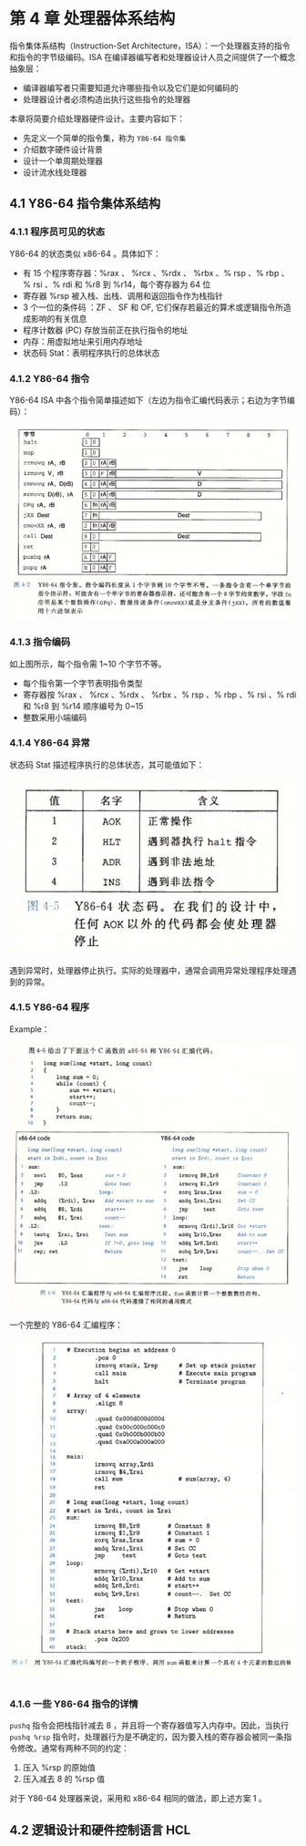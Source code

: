 # 第 4 章  处理器体系结构

指令集体系结构（Instruction-Set Architecture，ISA）：一个处理器支持的指令和指令的字节级编码。ISA 在编译器编写者和处理器设计人员之间提供了一个概念抽象层：

- 编译器编写者只需要知道允许哪些指令以及它们是如何编码的
- 处理器设计者必须构造出执行这些指令的处理器

本章将简要介绍处理器硬件设计。主要内容如下：

- 先定义一个简单的指令集，称为 `Y86-64 指令集` 
- 介绍数字硬件设计背景
- 设计一个单周期处理器
- 设计流水线处理器



## 4.1 Y86-64 指令集体系结构

### 4.1.1 程序员可见的状态

Y86-64 的状态类似 x86-64 。具体如下：

- 有 15 个程序寄存器：%rax 、 %rcx 、%rdx 、 %rbx 、% rsp 、% rbp 、% rsi 、% rdi 和 %r8 到 %r14，每个寄存器为 64 位
- 寄存器 %rsp 被入栈、出栈、调用和返回指令作为栈指针
- 3 个一位的条件码 ：ZF 、 SF 和 OF, 它们保存若最近的算术或逻辑指令所造成影响的有关信息
- 程序计数器 (PC) 存放当前正在执行指令的地址
- 内存：用虚拟地址来引用内存地址
- 状态码 Stat：表明程序执行的总体状态



### 4.1.2 Y86-64 指令

Y86-64 ISA 中各个指令简单描述如下（左边为指令汇编代码表示；右边为字节编码）：

![](img/4_2.png)



### 4.1.3 指令编码

如上图所示，每个指令需 1~10 个字节不等。

- 每个指令第一个字节表明指令类型
- 寄存器按 %rax 、 %rcx 、%rdx 、 %rbx 、% rsp 、% rbp 、% rsi 、% rdi 和 %r8 到 %r14 顺序编号为 0~15 
- 整数采用小端编码



### 4.1.4 Y86-64 异常

状态码 Stat 描述程序执行的总体状态，其可能值如下：

![](img/4_5.png)

遇到异常时，处理器停止执行。实际的处理器中，通常会调用异常处理程序处理遇到的异常。



### 4.1.5 Y86-64 程序

Example：

![](img/4_6.png)

一个完整的 Y86-64 汇编程序：

![](img/4_7.png)



### 4.1.6 一些 Y86-64 指令的详情

`pushq` 指令会把栈指针减去 8 ，并且将一个寄存器值写入内存中。因此，当执行 `pushq %rsp` 指令时，处理器行为是不确定的，因为要入栈的寄存器会被同一条指令修改。通常有两种不同的约定：

1. 压入 %rsp 的原始值
2. 压入减去 8 的 %rsp 值

对于 Y86-64 处理器来说，采用和 x86-64 相同的做法，即上述方案 1 。



## 4.2 逻辑设计和硬件控制语言 HCL



























